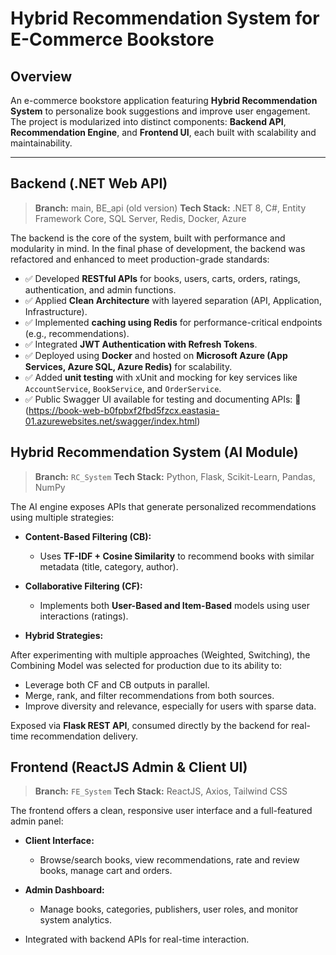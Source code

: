 # **Hybrid Recommendation System for E-Commerce Bookstore**

## **Overview**

An e-commerce bookstore application featuring **Hybrid Recommendation System** to personalize book suggestions and improve user engagement. The project is modularized into distinct components: **Backend API**, **Recommendation Engine**, and **Frontend UI**, each built with scalability and maintainability.

---

## **Backend (.NET Web API)**

> **Branch:** main, BE_api (old version)
> **Tech Stack:** .NET 8, C#, Entity Framework Core, SQL Server, Redis, Docker, Azure

The backend is the core of the system, built with performance and modularity in mind. In the final phase of development, the backend was refactored and enhanced to meet production-grade standards:

* ✅ Developed **RESTful APIs** for books, users, carts, orders, ratings, authentication, and admin functions.
* ✅ Applied **Clean Architecture** with layered separation (API, Application, Infrastructure).
* ✅ Implemented **caching using Redis** for performance-critical endpoints (e.g., recommendations).
* ✅ Integrated **JWT Authentication with Refresh Tokens**.
* ✅ Deployed using **Docker** and hosted on **Microsoft Azure (App Services, Azure SQL, Azure Redis)** for scalability.
* ✅ Added **unit testing** with xUnit and mocking for key services like `AccountService`, `BookService`, and `OrderService`.
* ✅ Public Swagger UI available for testing and documenting APIs:
🔗 (https://book-web-b0fpbxf2fbd5fzcx.eastasia-01.azurewebsites.net/swagger/index.html)

## **Hybrid Recommendation System (AI Module)**

> **Branch:** `RC_System`
> **Tech Stack:** Python, Flask, Scikit-Learn, Pandas, NumPy

The AI engine exposes APIs that generate personalized recommendations using multiple strategies:

* **Content-Based Filtering (CB):**

  * Uses **TF-IDF + Cosine Similarity** to recommend books with similar metadata (title, category, author).
* **Collaborative Filtering (CF):**

  * Implements both **User-Based and Item-Based** models using user interactions (ratings).
* **Hybrid Strategies:**
  
After experimenting with multiple approaches (Weighted, Switching), the Combining Model was selected for production due to its ability to:
* Leverage both CF and CB outputs in parallel.
* Merge, rank, and filter recommendations from both sources.
* Improve diversity and relevance, especially for users with sparse data.

Exposed via **Flask REST API**, consumed directly by the backend for real-time recommendation delivery.

## **Frontend (ReactJS Admin & Client UI)**

> **Branch:** `FE_System`
> **Tech Stack:** ReactJS, Axios, Tailwind CSS

The frontend offers a clean, responsive user interface and a full-featured admin panel:

* **Client Interface:**

  * Browse/search books, view recommendations, rate and review books, manage cart and orders.
* **Admin Dashboard:**

  * Manage books, categories, publishers, user roles, and monitor system analytics.
* Integrated with backend APIs for real-time interaction.
